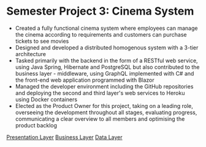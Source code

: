 # Semester Project 3: Cinema System

<ul>
  <li>Created a fully functional cinema system where employees can manage the cinema according to requirements and customers can purchase tickets to see movies</li>
  <li>Designed and developed a distributed homogenous system with a 3-tier architecture</li>
  <li>Tasked primarily with the backend in the form of a RESTful web service, using Java Spring, Hibernate and PostgreSQL but also contributed to the business layer - middleware, using GraphQL implemented with C# and the front-end web application programmed with Blazor</li>
  <li>Managed the developer environment including the GitHub repositories and deploying the second and third layer's web services to Heroku using Docker containers</li>
  <li>Elected as the Product Owner for this project, taking on a leading role, overseeing the development throughout all stages, evaluating progress, communicating a clear overview to all members and optimising the product backlog</li>
</ul>

<a href="https://github.com/sperlik-oliver/semester-project-3-cinema-system-presentation-layer">Presentation Layer</a>
<a href="https://github.com/sperlik-oliver/semester-project-3-cinema-system-business-layer">Business Layer</a>
<a href="https://github.com/sperlik-oliver/semester-project-3-cinema-system-data-layer">Data Layer</a>
